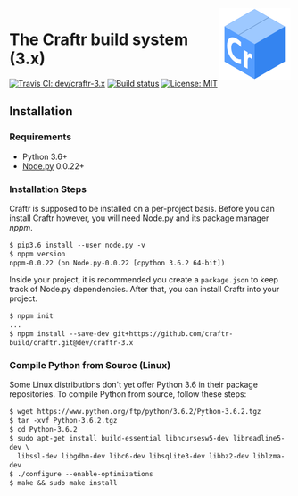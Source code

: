 <img src=".assets/logo.png" align="right">

# The Craftr build system (3.x)

[![Travis CI: dev/craftr-3.x](https://travis-ci.org/craftr-build/craftr.svg?branch=dev%2Fcraftr-3.x)](https://travis-ci.org/craftr-build/craftr/branches)
[![Build status](https://ci.appveyor.com/api/projects/status/6v01441cdq0s7mik/branch/dev/craftr-3.x?svg=true)](https://ci.appveyor.com/project/NiklasRosenstein/craftr/branch/dev/craftr-3.x)
[![License: MIT](https://img.shields.io/badge/license-MIT-yellow.svg)](https://opensource.org/licenses/MIT)

## Installation

### Requirements

* Python 3.6+
* [Node.py](https://nodepy.org) 0.0.22+

### Installation Steps

Craftr is supposed to be installed on a per-project basis. Before you can
install Craftr however, you will need Node.py and its package manager *nppm*.

    $ pip3.6 install --user node.py -v
    $ nppm version
    nppm-0.0.22 (on Node.py-0.0.22 [cpython 3.6.2 64-bit])

Inside your project, it is recommended you create a `package.json` to keep
track of Node.py dependencies. After that, you can install Craftr into your
project.

    $ nppm init
    ...
    $ nppm install --save-dev git+https://github.com/craftr-build/craftr.git@dev/craftr-3.x

### Compile Python from Source (Linux)

Some Linux distributions don't yet offer Python 3.6 in their package
repositories. To compile Python from source, follow these steps:

    $ wget https://www.python.org/ftp/python/3.6.2/Python-3.6.2.tgz
    $ tar -xvf Python-3.6.2.tgz
    $ cd Python-3.6.2
    $ sudo apt-get install build-essential libncursesw5-dev libreadline5-dev \
      libssl-dev libgdbm-dev libc6-dev libsqlite3-dev libbz2-dev liblzma-dev
    $ ./configure --enable-optimizations
    $ make && sudo make install
